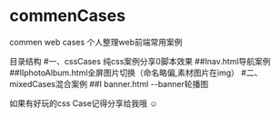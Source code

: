 # commenCases
commen web cases
个人整理web前端常用案例

目录结构
#一、cssCases 纯css案例分享0脚本效果
##Ⅰnav.html导航案例
##ⅡphotoAlbum.html全屏图片切换（命名略偏,素材图片在img）
#二、mixedCases混合案例
##Ⅰ banner.html  --banner轮播图




如果有好玩的css Case记得分享给我哦 ☺

